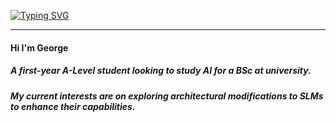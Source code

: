 [![Typing SVG](https://readme-typing-svg.demolab.com?font=Poppins&weight=900&size=30&duration=1000&pause=1000&color=16A7F7&background=0EC9FF00&vCenter=true&multiline=true&random=true&height=100&lines=George+Pullen;Aspiring+AI+Researcher)](https://git.io/typing-svg)
***
#### Hi I'm George
##### A first-year A-Level student looking to study AI for a BSc at university.
##### My current interests are on exploring architectural modifications to SLMs to enhance their capabilities.
